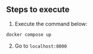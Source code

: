 ## Steps to execute
1. Execute the command below:

```bash
docker compose up
```
2. Go to `localhost:8000` 
